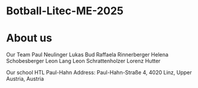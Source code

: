 # Botball-Litec-ME-2025
# About us

Our Team
    Paul Neulinger
    Lukas Bud
    Raffaela Rinnerberger
    Helena Schobesberger
    Leon Lang
    Leon Schrattenholzer
    Lorenz Hutter
    
 Our school
    HTL Paul-Hahn
    Address: Paul-Hahn-Straße 4, 4020 Linz, Upper Austria, Austria
